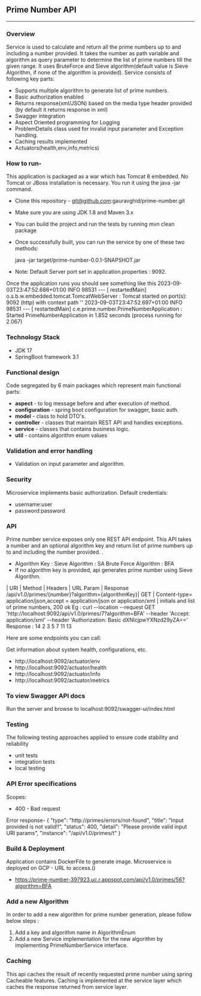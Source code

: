 Prime Number API
-------------------------
-------------------------

### Overview
Service is used to calculate and return all the prime numbers up to and including a number provided.
It takes the number as path variable and algorithm as query parameter to determine the list of prime numbers till the given range.
It uses BruteForce and Sieve algorithm(default value is Sieve Algorithm, if none of the algorithm is provided).
Service consists of following key parts:
* Supports multiple algorithm to generate list of  prime numbers.
* Basic authorization enabled
* Returns response(xml/JSON) based on the media type header provided (by default it returns response in xml)
* Swagger integration
* Aspect Oriented programming for Logging
* ProblemDetails class used for invalid input parameter and Exception handling.
* Caching results implemented
* Actuators(health,env,info,metrics)
  
### How to run-
This application is packaged as a war which has Tomcat 8 embedded. No Tomcat or JBoss installation is necessary. You run it using the java -jar command.
* Clone this repository - git@github.com:gauravghid/prime-number.git
* Make sure you are using JDK 1.8 and Maven 3.x
* You can build the project and run the tests by running mvn clean package
* Once successfully built, you can run the service by one of these two methods:

    java -jar target/prime-number-0.0.1-SNAPSHOT.jar

* Note: Default Server port  set in application.properties : 9092.

Once the application runs you should see something like this
2023-09-03T23:47:52.686+01:00  INFO 98531 --- [  restartedMain] o.s.b.w.embedded.tomcat.TomcatWebServer  : Tomcat started on port(s): 9092 (http) with context path ''
2023-09-03T23:47:52.697+01:00  INFO 98531 --- [  restartedMain] c.e.prime.number.PrimeNumberApplication  : Started PrimeNumberApplication in 1.852 seconds (process running for 2.067)

### Technology Stack
* JDK 17
* SpringBoot framework 3.1

### Functional design
Code segregated by 6 main packages which represent main functional parts:
* **aspect** - to log message before and after execution of method.
* **configuration** - spring boot configuration for swagger, basic auth.
* **model** - class to hold DTO's.
* **controller** - classes that maintain REST API and handles exceptions.
* **service** - classes that contains business logic.
* **util** - contains algorithm enum values

### Validation and error handling
* Validation on input parameter and algorithm.

### Security
Microservice implements basic authorization.
Default credentials:
* username:user
* password:password

### API
Prime number service exposes only one REST API endpoint.
This API takes a number and an optional algorithm key and return list of prime numbers up to and including the number provided. .
* Algorithm Key :
Sieve Algorithm : SA
Brute Force Algorithm : BFA
* If no algorithm key is provided, api generates prime number using Sieve Algorithm.

| URI | Method | Headers | URL Param | Response
/api/v1.0/primes/{number}?algorithm={algorithmKey}| GET | Content-type= application/json,accept = application/json or application/xml | initials and list of prime numbers, 200 ok
Eg :
curl --location --request GET 'http://localhost:9092/api/v1.0/primes/7?algorithm=BFA' --header 'Accept: application/xml' --header 'Authorization: Basic dXNlcjpwYXNzd29yZA=='
Response :
<ResponseModel>
    <Initial>14</Initial>
    <Primes>
        <Primes>2</Primes>
        <Primes>3</Primes>
        <Primes>5</Primes>
        <Primes>7</Primes>
        <Primes>11</Primes>
        <Primes>13</Primes>
    </Primes>
</ResponseModel>

Here are some endpoints you can call:

Get information about system health, configurations, etc.
* http://localhost:9092/actuator/env
* http://localhost:9092/actuator/health
* http://localhost:9092/actuator/info
* http://localhost:9092/actuator/metrics

### To view Swagger API docs
Run the server and browse to localhost:9092/swagger-ui/index.html

### Testing
The following testing approaches applied to ensure code stability and reliability
* unit tests
* integration tests
* local testing

### API Error specifications
Scopes:
* 400 - Bad request

Error response-
{
"type": "http://primes/errors/not-found",
"title": "Input provided is not valid!!",
"status": 400,
"detail": "Please provide valid input URI params",
"instance": "/api/v1.0/primes/t"
}


### Build & Deployment
Application contains DockerFile to generate image.
Microservice is deployed on GCP - URL to access.()
* https://prime-number-397923.uc.r.appspot.com/api/v1.0/primes/56?algorithm=BFA

### Add a new Algorithm
In order to add a new algorithm for prime number generation, please follow below steps :
1. Add a key and algorithm name in AlgorithmEnum
2. Add a new Service implementation for the new algorithm by implementing PrimeNumberService interface.

### Caching
This api caches the result of recently requested prime number using spring Cacheable features.
Caching is implemented at the service layer which caches the response returned from service layer.
